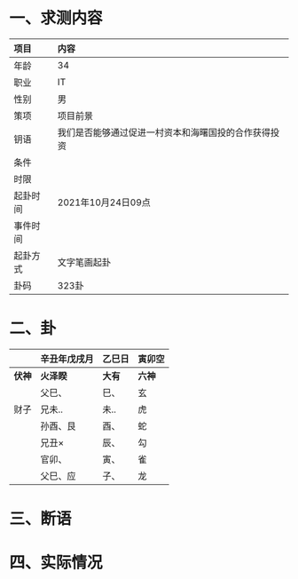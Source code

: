 # 一、求测内容
|项目|内容|
|:-|:-|
|年龄|34|
|职业|IT|
|性别|男|
|策项|项目前景|
|钥语|我们是否能够通过促进一村资本和海曙国投的合作获得投资|
|条件||
|时限||
|起卦时间|2021年10月24日09点|
|事件时间||
|起卦方式|文字笔画起卦|
|卦码|323卦|

# 二、卦
||辛丑年戊戌月|乙巳日|寅卯空|
|:-|:-|:-|:-|
|**伏神**|**火泽睽**|**大有**|**六神**|
||父巳、|巳、|玄|
|财子|兄未..|未..|虎|
||孙酉、艮|酉、|蛇|
||兄丑×|辰、|勾|
||官卯、|寅、|雀|
||父巳、应|子、|龙|


# 三、断语

# 四、实际情况